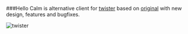 ###Hello
Calm is alternative client for [twister](http://twister.net.co/) based on  [original](https://github.com/miguelfreitas/twister-html) with new design, features and bugfixes.

![twister](https://raw.github.com/iHedgehog/twister-calm/master/img/screenshot.jpg)

